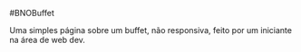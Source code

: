 #BNOBuffet

Uma simples página sobre um buffet, não responsiva, feito por um iniciante na área de web dev. 
